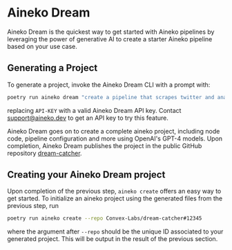 # Aineko Dream

Aineko Dream is the quickest way to get started with Aineko pipelines by leveraging the power of generative AI to create a starter Aineko pipeline based on your use case. 

## Generating a Project

To generate a project, invoke the Aineko Dream CLI with a prompt with:

```bash
poetry run aineko dream "create a pipeline that scrapes twitter and analyses the results to identify trends" "API-KEY"
```

replacing `API-KEY` with a valid Aineko Dream API key. Contact support@aineko.dev to get an API key to try this feature.

Aineko Dream goes on to create a complete aineko project, including node code, pipeline configuration and more using OpenAI's GPT-4 models. Upon completion, Aineko Dream publishes the project in the public GitHub repository [dream-catcher](https://github.com/Convex-Labs/dream-catcher).

## Creating your Aineko Dream project

Upon completion of the previous step, `aineko create` offers an easy way to get started. To initialize an aineko project using the generated files from the previous step, run

```bash
poetry run aineko create --repo Convex-Labs/dream-catcher#12345
```

where the argument after `--repo` should be the unique ID associated to your generated project. This will be output in the result of the previous section.

